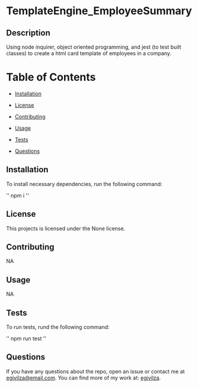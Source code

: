 # TemplateEngine_EmployeeSummary

## Description

Using node inquirer, object oriented programming, and jest (to test built classes) to create a html card template of employees in a company.

# Table of Contents

* [Installation](#installation)

* [License](#license)

* [Contributing](contributing)

* [Usage](#usage)

* [Tests](#tests)

* [Questions](#questions)

## Installation

To install necessary dependencies, run the following command:

''
npm i
''

## License

This projects is licensed under the None license.

## Contributing

NA

## Usage

NA

## Tests

To run tests, rund the following command:

''
npm run test
''

## Questions

If you have any questions about the repo, open an issue or contact me at egivilza@email.com.
You can find more of my work at: [egivilza](https://github.com/egivilza).

